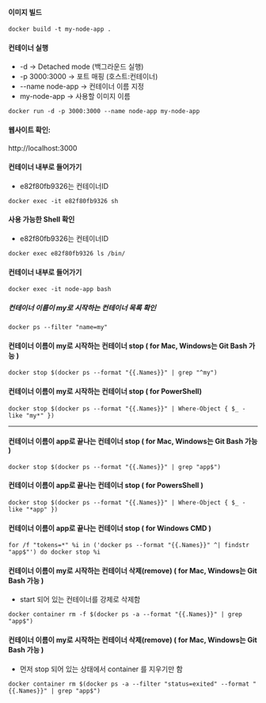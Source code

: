 #### 이미지 빌드
```
docker build -t my-node-app .
```

#### 컨테이너 실행
* -d → Detached mode (백그라운드 실행)
* -p 3000:3000 → 포트 매핑 (호스트:컨테이너)
* --name node-app → 컨테이너 이름 지정
* my-node-app → 사용할 이미지 이름

```
docker run -d -p 3000:3000 --name node-app my-node-app
```
#### 웹사이트 확인: 
http://localhost:3000

#### 컨테이너 내부로 들어가기
* e82f80fb9326는 컨테이너ID
```
docker exec -it e82f80fb9326 sh
```
####  사용 가능한 Shell 확인
* e82f80fb9326는 컨테이너ID
```
docker exec e82f80fb9326 ls /bin/
```

#### 컨테이너 내부로 들어가기
```
docker exec -it node-app bash
```

##### 컨테이너 이름이 my로 시작하는 컨테이너 목록 확인
```
docker ps --filter "name=my"
```

####  컨테이너 이름이 my로 시작하는 컨테이너 stop ( for Mac, Windows는 Git Bash 가능 )
```
docker stop $(docker ps --format "{{.Names}}" | grep "^my")
```
####  컨테이너 이름이 my로 시작하는 컨테이너 stop ( for PowerShell)
```
docker stop $(docker ps --format "{{.Names}}" | Where-Object { $_ -like "my*" })
```
---

####  컨테이너 이름이 app로 끝나는 컨테이너 stop ( for Mac, Windows는 Git Bash 가능  )
```
docker stop $(docker ps --format "{{.Names}}" | grep "app$")
```

####  컨테이너 이름이 app로 끝나는 컨테이너 stop ( for PowersShell )
```
docker stop $(docker ps --format "{{.Names}}" | Where-Object { $_ -like "*app" })
```

####  컨테이너 이름이 app로 끝나는 컨테이너 stop ( for Windows CMD )
```
for /f "tokens=*" %i in ('docker ps --format "{{.Names}}" ^| findstr "app$"') do docker stop %i
```

####  컨테이너 이름이 my로 시작하는 컨테이너 삭제(remove) ( for Mac, Windows는 Git Bash 가능 )
* start 되어 있는 컨테이너를 강제로 삭제함
```
docker container rm -f $(docker ps -a --format "{{.Names}}" | grep "app$")
```

####  컨테이너 이름이 my로 시작하는 컨테이너 삭제(remove) ( for Mac, Windows는 Git Bash 가능 )
* 먼저 stop 되어 있는 상태에서 container 를 지우기만 함
```
docker container rm $(docker ps -a --filter "status=exited" --format "{{.Names}}" | grep "app$")
```